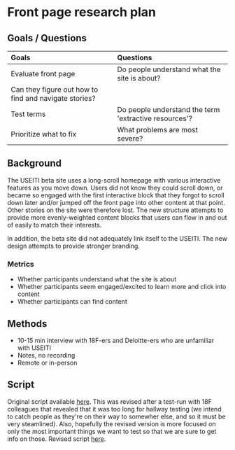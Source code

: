 # Front page research plan

## Goals / Questions
Goals | Questions
:----- | :---------
Evaluate front page | Do people understand what the site is about?
 | Can they figure out how to find and navigate stories?
Test terms | Do people understand the term 'extractive resources'?
Prioritize what to fix | What problems are most severe?

## Background

The USEITI beta site uses a long-scroll homepage with various interactive features as you move down. Users did not know they could scroll down, or became so engaged with the first interactive block that they forgot to scroll down later and/or jumped off the front page into other content at that point. Other stories on the site were therefore lost. The new structure attempts to provide more evenly-weighted content blocks that users can flow in and out of easily to match their interests.

In addition, the beta site did not adequately link itself to the USEITI. The new design attempts to provide stronger branding.

### Metrics

* Whether participants understand what the site is about
* Whether participants seem engaged/excited to learn more and click into content
* Whether participants can find content

## Methods
* 10-15 min interview with 18F-ers and Deloitte-ers who are unfamiliar with USEITI
* Notes, no recording
* Remote or in-person

## Script

Original script available [here](https://github.com/18F/doi-extractives-data/blob/research/research/sprint17/sprint17_interview-script.md). This was revised after a test-run with 18F colleagues that revealed that it was too long for hallway testing (we intend to catch people as they're on their way to somewher else, and so it must be very steamlined). Also, hopefully the revised version is more focused on only the most important things we want to test so that we are sure to get info on those. Revised script [here]().